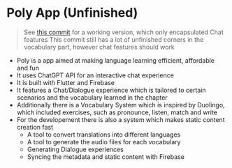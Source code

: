 # Poly App (Unfinished)
> See [this commit](https://github.com/peer-rh/PolyApp/tree/dc665e783d6fb8582e337d6430d99f292ed5ff9d) for a working version, which only encapsulated Chat features
> This commit still has a lot of unfinished corners in the vocabulary part, however chat features should work

- Poly is a app aimed at making language learning efficient, affordable and fun
- It uses ChatGPT API for an interactive chat experience
- It is built with Flutter and Firebase
- It features a Chat/Dialogue experience which is tailored to certain scenarios and the vocabulary learned in the chapter
- Additionally there is a Vocabulary System which is inspired by Duolingo, which included exercises, such as pronounce, listen, match and write
- For the developement there is also a system which makes static content creation fast
  - A tool to convert translations into different languages
  - A tool to generate the audio files for each vocabulary
  - Generating Dialogue experiences
  - Syncing the metadata and static content with Firebase
